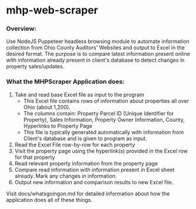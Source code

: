 # mhp-web-scraper

<h3>Overview:</h3>

Use NodeJS Puppeteer headless browsing module to automate information collection from Ohio County Auditors' Websites and output to Excel in the desired format. The purpose is to compare latest information present online with information already present in client's database to detect changes in property sales/updates.

<h3>What the MHPScraper Application does:</h3>

<ol>
  <li> Take and read base Excel file as input to the program
    <ul>
      <li> This Excel file contains rows of information about properties all over Ohio (about 1,200).</li>
      <li> The columns contain: Property Parcel ID (Unique Identifier for Property), Sales Information, Property Owner Information, County, Hyperlinks to Property Page </li>
      <li> This file is typically generated automatically with information from Client's database and is given to program as input. </li>
    </ul>
  </li>
  <li>
    Read the Excel File row-by-row for each property
  </li>
  <li>
    Visit the property page using the hyperlink(s) provided in the Excel row for that property
  </li>
  <li>
    Read relevant property information from the property page
  </li>
  <li>
    Compare read information with information present in Excel sheet already. Mark any changes in information.
  </li>
  <li>
    Output new information and comparison results to new Excel file.
  </li>
</ol>

Visit docs/whatsgoingon.md for detailed information about how the application does all of these things.

